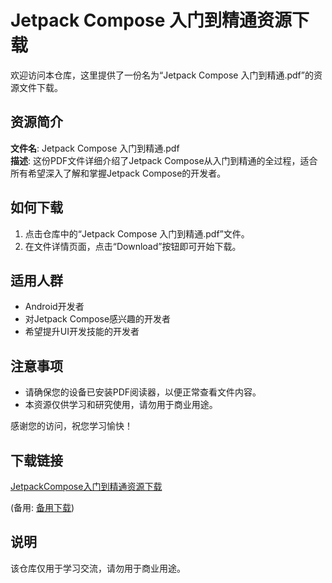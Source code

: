 # Jetpack Compose 入门到精通资源下载

欢迎访问本仓库，这里提供了一份名为“Jetpack Compose 入门到精通.pdf”的资源文件下载。

## 资源简介

**文件名**: Jetpack Compose 入门到精通.pdf  
**描述**: 这份PDF文件详细介绍了Jetpack Compose从入门到精通的全过程，适合所有希望深入了解和掌握Jetpack Compose的开发者。

## 如何下载

1. 点击仓库中的“Jetpack Compose 入门到精通.pdf”文件。
2. 在文件详情页面，点击“Download”按钮即可开始下载。

## 适用人群

- Android开发者
- 对Jetpack Compose感兴趣的开发者
- 希望提升UI开发技能的开发者

## 注意事项

- 请确保您的设备已安装PDF阅读器，以便正常查看文件内容。
- 本资源仅供学习和研究使用，请勿用于商业用途。

感谢您的访问，祝您学习愉快！

## 下载链接
[JetpackCompose入门到精通资源下载](https://pan.quark.cn/s/f2e768b10882) 

(备用: [备用下载](https://pan.baidu.com/s/1aQn38unirh22ltDeG5czhQ?pwd=1234))

## 说明

该仓库仅用于学习交流，请勿用于商业用途。
